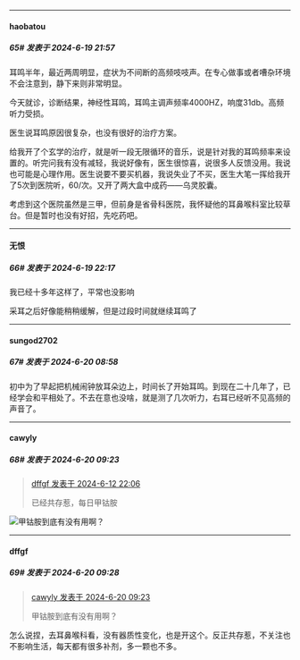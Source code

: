 ﻿
*****

####  haobatou  
##### 65#       发表于 2024-6-19 21:57

耳鸣半年，最近两周明显，症状为不间断的高频吱吱声。在专心做事或者嘈杂环境不会注意到，静下来则非常明显。

今天就诊，诊断结果，神经性耳鸣，耳鸣主调声频率4000HZ，响度31db。高频听力受损。

医生说耳鸣原因很复杂，也没有很好的治疗方案。

给我开了个玄学的治疗，就是听一段无限循环的音乐，说是针对我的耳鸣频率来设置的。听完问我有没有减轻，我说好像有，医生很惊喜，说很多人反馈没用。我说也可能是心理作用。医生说要不要买机器，我说失业了不买，医生大笔一挥给我开了5次到医院听，60/次。又开了两大盒中成药——乌灵胶囊。

考虑到这个医院虽然是三甲，但前身是省骨科医院，我怀疑他的耳鼻喉科室比较草台。但是暂时也没有好招，先吃药吧。


*****

####  无恨  
##### 66#       发表于 2024-6-19 22:17

我已经十多年这样了，平常也没影响

采耳之后好像能稍稍缓解，但是过段时间就继续耳鸣了


*****

####  sungod2702  
##### 67#       发表于 2024-6-20 08:58

初中为了早起把机械闹钟放耳朵边上，时间长了开始耳鸣。到现在二十几年了，已经学会和平相处了。不去在意也没啥，就是测了几次听力，右耳已经听不见高频的声音了。


*****

####  cawyly  
##### 68#       发表于 2024-6-20 09:23

<blockquote><a href="httphttps://bbs.saraba1st.com/2b/forum.php?mod=redirect&amp;goto=findpost&amp;pid=65213825&amp;ptid=2187284" target="_blank">dffgf 发表于 2024-6-12 22:06</a>

已经共存惹，每日甲钴胺</blockquote>
<img src="https://static.saraba1st.com/image/smiley/face/53.gif" referrerpolicy="no-referrer">甲钴胺到底有没有用啊？

*****

####  dffgf  
##### 69#       发表于 2024-6-20 09:28

<blockquote><a href="httphttps://bbs.saraba1st.com/2b/forum.php?mod=redirect&amp;goto=findpost&amp;pid=65306564&amp;ptid=2187284" target="_blank">cawyly 发表于 2024-6-20 09:23</a>

甲钴胺到底有没有用啊？</blockquote>
怎么说捏，去耳鼻喉科看，没有器质性变化，也是开这个。反正共存惹，不关注也不影响生活，每天都有很多补剂，多一颗也不多。

